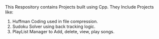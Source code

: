 This Respository contains Projects built using Cpp.
They Include Projects like:
1. Huffman Coding used in file compression.
2. Sudoku Solver using back tracking logic.
3. PlayList Manager to Add, delete, view, play songs.
   
